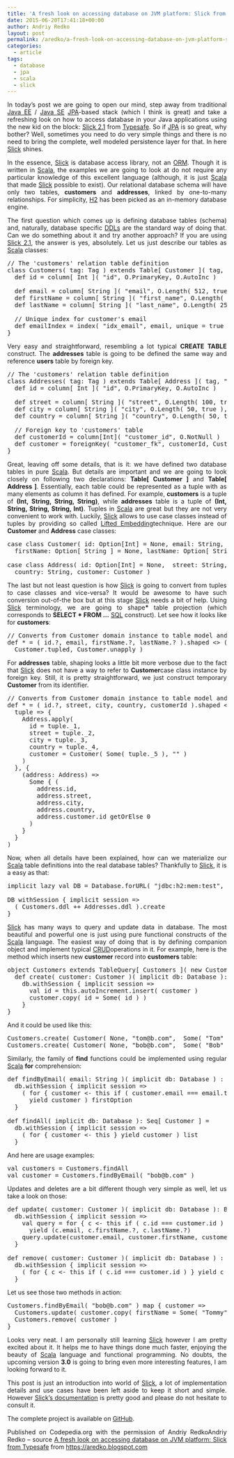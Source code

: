 ```yaml
---
title: 'A fresh look on accessing database on JVM platform: Slick from Typesafe'
date: 2015-06-20T17:41:18+00:00
author: Andriy Redko
layout: post
permalink: /aredko/a-fresh-look-on-accessing-database-on-jvm-platform-slick-from-typesafe/
categories:
  - article
tags:
  - database
  - jpa
  - scala
  - slick
---
```

<p style="text-align: justify;">
  In today&#8217;s post we are going to open our mind, step away from traditional <a href="https://www.oracle.com/technetwork/java/javaee/tech/index-jsp-142185.html">Java EE</a> / <a href="https://www.oracle.com/technetwork/java/javase/overview/index.html">Java SE</a> <a href="https://jcp.org/en/jsr/detail?id=338">JPA</a>-based stack (which I think is great) and take a refreshing look on how to access database in your Java applications using the new kid on the block: <a href="https://slick.typesafe.com/">Slick 2.1</a> from <a href="https://slick.typesafe.com/">Typesafe</a>. So if <a href="https://jcp.org/en/jsr/detail?id=338">JPA</a> is so great, why bother? Well, sometimes you need to do very simple things and there is no need to bring the complete, well modeled persistence layer for that. In here <a href="https://slick.typesafe.com/">Slick</a> shines.<!--more-->
</p>

<p style="text-align: justify;">
  In the essence, <a href="https://slick.typesafe.com/">Slick</a> is database access library, not an <a href="https://en.wikipedia.org/wiki/Object-relational_mapping">ORM</a>. Though it is written in <a href="https://www.scala-lang.org/">Scala</a>, the examples we are going to look at do not require any particular knowledge of this excellent language (although, it is just <a href="https://www.scala-lang.org/">Scala</a> that made <a href="https://slick.typesafe.com/">Slick</a> possible to exist). Our relational database schema will have only two tables, <b>customers</b> and <b>addresses</b>, linked by one-to-many relationships. For simplicity, <a href="https://www.h2database.com/">H2</a> has been picked as an in-memory database engine.
</p>

<p style="text-align: justify;">
  The first question which comes up is defining database tables (schema) and, naturally, database specific <a href="https://en.wikipedia.org/wiki/Data_definition_language">DDLs</a> are the standard way of doing that. Can we do something about it and try another approach? If you are using <a href="https://slick.typesafe.com/">Slick 2.1</a>, the answer is yes, absolutely. Let us just describe our tables as <a href="https://www.scala-lang.org/">Scala</a> classes:
</p>

<pre class="lang:scala decode:true ">// The 'customers' relation table definition
class Customers( tag: Tag ) extends Table[ Customer ]( tag, "customers" ) {
  def id = column[ Int ]( "id", O.PrimaryKey, O.AutoInc )

  def email = column[ String ]( "email", O.Length( 512, true ), O.NotNull )
  def firstName = column[ String ]( "first_name", O.Length( 256, true ), O.Nullable )
  def lastName = column[ String ]( "last_name", O.Length( 256, true ), O.Nullable )

  // Unique index for customer's email
  def emailIndex = index( "idx_email", email, unique = true )
}</pre>

<p style="text-align: justify;">
  Very easy and straightforward, resembling a lot typical <b>CREATE TABLE</b> construct. The <b>addresses</b> table is going to be defined the same way and reference <b>users</b> table by foreign key.
</p>

<pre class="lang:scala decode:true">// The 'customers' relation table definition
class Addresses( tag: Tag ) extends Table[ Address ]( tag, "addresses" ) {
  def id = column[ Int ]( "id", O.PrimaryKey, O.AutoInc )

  def street = column[ String ]( "street", O.Length( 100, true ), O.NotNull )
  def city = column[ String ]( "city", O.Length( 50, true ), O.NotNull )
  def country = column[ String ]( "country", O.Length( 50, true ), O.NotNull )

  // Foreign key to 'customers' table
  def customerId = column[Int]( "customer_id", O.NotNull )
  def customer = foreignKey( "customer_fk", customerId, Customers )( _.id )
}</pre>

<p style="text-align: justify;">
  Great, leaving off some details, that is it: we have defined two database tables in pure <a href="https://www.scala-lang.org/">Scala</a>. But details are important and we are going to look closely on following two declarations: <b>Table[ Customer ]</b> and <b>Table[ Address ]</b>. Essentially, each table could be represented as a tuple with as many elements as column it has defined. For example, <b>customers</b> is a tuple of <b>(Int, String, String, String)</b>, while <b>addresses</b> table is a tuple of <b>(Int, String, String, String, Int)</b>. Tuples in <a href="https://www.scala-lang.org/">Scala</a> are great but they are not very convenient to work with. Luckily, <a href="https://slick.typesafe.com/">Slick</a> allows to use case classes instead of tuples by providing so called <a href="https://slick.typesafe.com/doc/2.1.0/introduction.html#lifted-embedding">Lifted Embedding</a>technique. Here are our <b>Customer</b> and <b>Address</b> case classes:
</p>

<pre class="lang:scala decode:true ">case class Customer( id: Option[Int] = None, email: String,
  firstName: Option[ String ] = None, lastName: Option[ String ] = None)

case class Address( id: Option[Int] = None,  street: String, city: String,
  country: String, customer: Customer )</pre>

<p style="text-align: justify;">
  The last but not least question is how <a href="https://slick.typesafe.com/">Slick</a> is going to convert from tuples to case classes and vice-versa? It would be awesome to have such conversion out-of-the box but at this stage <a href="https://slick.typesafe.com/">Slick</a> needs a bit of help. Using <a href="https://slick.typesafe.com/">Slick</a> terminology, we are going to shape<b>*</b> table projection (which corresponds to <b>SELECT * FROM &#8230;</b> <a href="https://en.wikipedia.org/wiki/SQL">SQL</a> construct). Let see how it looks like for <b>customers</b>:
</p>

<pre class="lang:scala decode:true ">// Converts from Customer domain instance to table model and vice-versa
def * = ( id.?, email, firstName.?, lastName.? ).shaped &lt;&gt; (
  Customer.tupled, Customer.unapply )</pre>

<p style="text-align: justify;">
  For <b>addresses</b> table, shaping looks a little bit more verbose due to the fact that <a href="https://slick.typesafe.com/">Slick</a> does not have a way to refer to <b>Customer</b>case class instance by foreign key. Still, it is pretty straightforward, we just construct temporary <b>Customer</b> from its identifier.
</p>

<pre class="lang:scala decode:true">// Converts from Customer domain instance to table model and vice-versa
def * = ( id.?, street, city, country, customerId ).shaped &lt;&gt; (
  tuple =&gt; {
    Address.apply(
      id = tuple._1,
      street = tuple._2,
      city = tuple._3,
      country = tuple._4,
      customer = Customer( Some( tuple._5 ), "" )
    )
  }, {
    (address: Address) =&gt;
      Some { (
        address.id,
        address.street,
        address.city,
        address.country,
        address.customer.id getOrElse 0
      )
    }
  }
)</pre>

<p style="text-align: justify;">
  Now, when all details have been explained, how can we materialize our <a href="https://www.scala-lang.org/">Scala</a> table definitions into the real database tables? Thankfully to <a href="https://slick.typesafe.com/">Slick</a>, it is a easy as that:
</p>

<pre class="lang:scala decode:true">implicit lazy val DB = Database.forURL( "jdbc:h2:mem:test", driver = "org.h2.Driver" )

DB withSession { implicit session =&gt;
  ( Customers.ddl ++ Addresses.ddl ).create
}</pre>

<p style="text-align: justify;">
  <a href="https://slick.typesafe.com/">Slick</a> has many ways to query and update data in database. The most beautiful and powerful one is just using pure functional constructs of the <a href="https://www.scala-lang.org/">Scala</a> language. The easiest way of doing that is by defining companion object and implement typical <a href="https://en.wikipedia.org/wiki/Create,_read,_update_and_delete">CRUD</a>operations in it. For example, here is the method which inserts new <b>customer</b> record into <b>customers</b> table:
</p>

<pre class="lang:default decode:true ">object Customers extends TableQuery[ Customers ]( new Customers( _ ) ) {
  def create( customer: Customer )( implicit db: Database ): Customer =
    db.withSession { implicit session =&gt;
      val id = this.autoIncrement.insert( customer )
      customer.copy( id = Some( id ) )
    }
}</pre>

And it could be used like this:

<pre class="lang:default decode:true">Customers.create( Customer( None, "tom@b.com",  Some( "Tom" ), Some( "Tommyknocker" ) ) )
Customers.create( Customer( None, "bob@b.com",  Some( "Bob" ), Some( "Bobbyknocker" ) ) )</pre>

<p style="text-align: justify;">
  Similarly, the family of <b>find</b> functions could be implemented using regular <a href="https://www.scala-lang.org/">Scala</a> <b>for</b> comprehension:
</p>

<pre class="lang:default decode:true ">def findByEmail( email: String )( implicit db: Database ) : Option[ Customer ] =
  db.withSession { implicit session =&gt;
    ( for { customer &lt;- this if ( customer.email === email.toLowerCase ) }
      yield customer ) firstOption
  }

def findAll( implicit db: Database ): Seq[ Customer ] =
  db.withSession { implicit session =&gt;
    ( for { customer &lt;- this } yield customer ) list
  }</pre>

And here are usage examples:

<pre class="lang:default decode:true ">val customers = Customers.findAll
val customer = Customers.findByEmail( "bob@b.com" )</pre>

<p style="text-align: justify;">
  Updates and deletes are a bit different though very simple as well, let us take a look on those:
</p>

<pre class="lang:default decode:true ">def update( customer: Customer )( implicit db: Database ): Boolean =
  db.withSession { implicit session =&gt;
    val query = for { c &lt;- this if ( c.id === customer.id ) }
      yield (c.email, c.firstName.?, c.lastName.?)
    query.update(customer.email, customer.firstName, customer.lastName) &gt; 0
  }

def remove( customer: Customer )( implicit db: Database ) : Boolean =
  db.withSession { implicit session =&gt;
    ( for { c &lt;- this if ( c.id === customer.id ) } yield c ).delete &gt; 0
  }</pre>

Let us see those two methods in action:

<pre class="lang:default decode:true ">Customers.findByEmail( "bob@b.com" ) map { customer =&gt;
  Customers.update( customer.copy( firstName = Some( "Tommy" ) ) )
  Customers.remove( customer )
}</pre>

<p style="text-align: justify;">
  Looks very neat. I am personally still learning <a href="https://slick.typesafe.com/">Slick</a> however I am pretty excited about it. It helps me to have things done much faster, enjoying the beauty of <a href="https://www.scala-lang.org/">Scala</a> language and functional programming. No doubts, the upcoming version <b>3.0</b> is going to bring even more interesting features, I am looking forward to it.
</p>

<p style="text-align: justify;">
  This post is just an introduction into world of <a href="https://slick.typesafe.com/">Slick</a>, a lot of implementation details and use cases have been left aside to keep it short and simple. However <a href="https://slick.typesafe.com/doc/2.1.0/index.html">Slick&#8217;s documentation</a> is pretty good and please do not hesitate to consult it.
</p>

<p style="text-align: justify;">
  The complete project is available on <a href="https://github.com/reta/db-scala-slick">GitHub</a>.
</p>

<p class="note_normal" style="text-align: justify;">
  Published on Codepedia.org with the permission of Andriy RedkoAndriy Redko</a> – source <a title="https://aredko.blogspot.ch/2015/02/a-fresh-look-on-accessing-database-on.html" href="https://aredko.blogspot.ch/2015/02/a-fresh-look-on-accessing-database-on.html" target="_blank">A fresh look on accessing database on JVM platform: Slick from Typesafe</a> from <a title="https://aredko.blogspot.com" href="https://aredko.blogspot.com/" target="_blank">https://aredko.blogspot.com</a>
</p>
